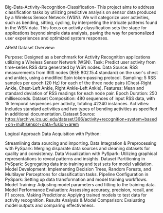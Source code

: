 Big-Data-Activity-Recognition-Classification-
This project aims to address classification tasks by utilizing predictive analysis on sensor data produced by a Wireless Sensor Network (WSN). We will categorize user activities, such as bending, sitting, cycling, by interpreting the intricate patterns found in the WSN data. This focus on activity classification sets the stage for applications beyond simple data analysis, paving the way for personalized user experiences and optimized system responses.

AReM Dataset Overview:

Purpose: Designed as a benchmark for Activity Recognition applications utilizing a Wireless Sensor Network (WSN).
Task: Predict user activity from time-series RSS data generated by WSN nodes.
Data Source: RSS measurements from IRIS nodes (IEEE 802.15.4 standard) on the user's chest and ankles, using a modified Spin token-passing protocol.
Sampling: 5 RSS samples per epoch (20 Hz) for each of the three node pairs (Chest-Right Ankle, Chest-Left Ankle, Right Ankle-Left Ankle).
Features: Mean and standard deviation of RSS readings for each node pair.
Epoch Duration: 250 milliseconds.
Dataset Composition: 480 sequences of input RSS data, with 15 temporal sequences per activity, totaling 42240 instances.
Activities: Includes standard activities and two types of bending activities as specified in additional documentation.
Dataset Source: https://archive.ics.uci.edu/dataset/366/activity+recognition+system+based+on+multisensor+data+fusion+arem

Logical Approach Data Acquisition with Python:

Streamlining data sourcing and importing.
Data Integration & Preprocessing with PySpark: Merging disparate data sources and cleaning datasets for quality and consistency.
Data Visualization with PySpark: Utilizing graphical representations to reveal patterns and insights.
Dataset Partitioning in PySpark: Segregating data into training and test sets for model validation.
Model Development: Implementing Decision Trees, Random Forests, and Multilayer Perceptrons for classification tasks.
Pipeline Configuration in PySpark: Setting up data transformation and model training workflows.
Model Training: Adjusting model parameters and fitting to the training data.
Model Performance Evaluation: Assessing accuracy, precision, recall, and F1 scores.
Making Predictions: Applying trained models to test data for activity recognition.
Results Analysis & Model Comparison: Evaluating model outputs and comparing effectiveness.

 

